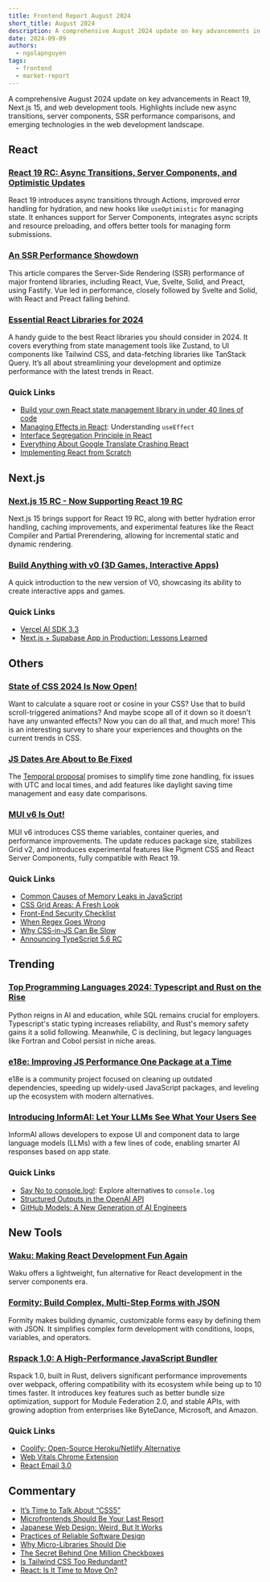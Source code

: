 ```yaml
---
title: Frontend Report August 2024
short_title: August 2024
description: A comprehensive August 2024 update on key advancements in React 19, Next.js 15, and web development tools. Highlights include new async transitions, server components, SSR performance comparisons, and emerging technologies in the web development landscape
date: 2024-09-09
authors:
  - ngolapnguyen
tags:
  - frontend
  - market-report
---
```


A comprehensive August 2024 update on key advancements in React 19, Next.js 15, and web development tools. Highlights include new async transitions, server components, SSR performance comparisons, and emerging technologies in the web development landscape.

## React

### [React 19 RC: Async Transitions, Server Components, and Optimistic Updates](https://react.dev/blog/2024/04/25/react-19#whats-new-in-react-19)

React 19 introduces async transitions through Actions, improved error handling for hydration, and new hooks like `useOptimistic` for managing state. It enhances support for Server Components, integrates async scripts and resource preloading, and offers better tools for managing form submissions.

### [An SSR Performance Showdown](https://blog.platformatic.dev/ssr-performance-showdown)

This article compares the Server-Side Rendering (SSR) performance of major frontend libraries, including React, Vue, Svelte, Solid, and Preact, using Fastify. Vue led in performance, closely followed by Svelte and Solid, with React and Preact falling behind.

### [Essential React Libraries for 2024](https://www.robinwieruch.de/react-libraries/)

A handy guide to the best React libraries you should consider in 2024. It covers everything from state management tools like Zustand, to UI components like Tailwind CSS, and data-fetching libraries like TanStack Query. It’s all about streamlining your development and optimize performance with the latest trends in React.

### Quick Links

- [Build your own React state management library in under 40 lines of code](https://paripsky.github.io/blog/build-your-own-react-state-management/)
- [Managing Effects in React](https://ui.dev/c/react/effects): Understanding `useEffect`
- [Interface Segregation Principle in React](https://alexkondov.com/interface-segregation-principle-in-react/)
- [Everything About Google Translate Crashing React](https://martijnhols.nl/gists/everything-about-google-translate-crashing-react)
- [Implementing React from Scratch](https://www.rob.directory/blog/react-from-scratch)

## Next.js

### [Next.js 15 RC - Now Supporting React 19 RC](https://www.syncfusion.com/blogs/post/whats-new-in-next-js-15-rc/amp)

Next.js 15 brings support for React 19 RC, along with better hydration error handling, caching improvements, and experimental features like the React Compiler and Partial Prerendering, allowing for incremental static and dynamic rendering.

### [Build Anything with v0 (3D Games, Interactive Apps)](https://www.youtube.com/watch?v=zA-eCGFBXjM)

A quick introduction to the new version of V0, showcasing its ability to create interactive apps and games.

### Quick Links

- [Vercel AI SDK 3.3](https://vercel.com/blog/vercel-ai-sdk-3-3)
- [Next.js + Supabase App in Production: Lessons Learned](https://catjam.fi/articles/next-supabase-what-do-differently)

## Others

### [State of CSS 2024 Is Now Open!](https://survey.devographics.com/en-US/survey/state-of-css/2024)

Want to calculate a square root or cosine in your CSS? Use that to build scroll-triggered animations? And maybe scope all of it down so it doesn't have any unwanted effects? Now you can do all that, and much more! This is an interesting survey to share your experiences and thoughts on the current trends in CSS.

### [JS Dates Are About to Be Fixed](https://docs.timetime.in/blog/js-dates-finally-fixed)

The [Temporal proposal](https://github.com/tc39/proposal-temporal) promises to simplify time zone handling, fix issues with UTC and local times, and add features like daylight saving time management and easy date comparisons.

### [MUI v6 Is Out!](https://mui.com/blog/material-ui-v6-is-out/)

MUI v6 introduces CSS theme variables, container queries, and performance improvements. The update reduces package size, stabilizes Grid v2, and introduces experimental features like Pigment CSS and React Server Components, fully compatible with React 19.

### Quick Links

- [Common Causes of Memory Leaks in JavaScript](https://www.trevorlasn.com/blog/common-causes-of-memory-leaks-in-javascript)
- [CSS Grid Areas: A Fresh Look](https://ishadeed.com/article/css-grid-area/)
- [Front-End Security Checklist](https://www.trevorlasn.com/blog/frontend-security-checklist)
- [When Regex Goes Wrong](https://www.trevorlasn.com/blog/when-regex-goes-wrong)
- [Why CSS-in-JS Can Be Slow](https://playfulprogramming.com/posts/why-is-css-in-js-slow)
- [Announcing TypeScript 5.6 RC](https://devblogs.microsoft.com/typescript/announcing-typescript-5-6-rc/)

## Trending

### [Top Programming Languages 2024: Typescript and Rust on the Rise](https://spectrum.ieee.org/top-programming-languages-2024)

Python reigns in AI and education, while SQL remains crucial for employers. Typescript's static typing increases reliability, and Rust's memory safety gains it a solid following. Meanwhile, C is declining, but legacy languages like Fortran and Cobol persist in niche areas.

### [e18e: Improving JS Performance One Package at a Time](https://e18e.dev/?ck_subscriber_id=2328911063)

e18e is a community project focused on cleaning up outdated dependencies, speeding up widely-used JavaScript packages, and leveling up the ecosystem with modern alternatives.

### [Introducing InformAI: Let Your LLMs See What Your Users See](https://edspencer.net/2024/8/26/introducing-inform-ai)

InformAI allows developers to expose UI and component data to large language models (LLMs) with a few lines of code, enabling smarter AI responses based on app state.

### Quick Links

- [Say No to console.log!](https://dev.to/alishgiri/say-no-to-consolelog-556n): Explore alternatives to `console.log`
- [Structured Outputs in the OpenAI API](https://openai.com/index/introducing-structured-outputs-in-the-api/)
- [GitHub Models: A New Generation of AI Engineers](https://github.blog/news-insights/product-news/introducing-github-models/)

## New Tools

### [Waku: Making React Development Fun Again](https://waku.gg/)

Waku offers a lightweight, fun alternative for React development in the server components era.

### [Formity: Build Complex, Multi-Step Forms with JSON](https://www.formity.app/)

Formity makes building dynamic, customizable forms easy by defining them with JSON. It simplifies complex form development with conditions, loops, variables, and operators.

### [Rspack 1.0: A High-Performance JavaScript Bundler](https://rspack.dev/blog/announcing-1-0)

Rspack 1.0, built in Rust, delivers significant performance improvements over webpack, offering compatibility with its ecosystem while being up to 10 times faster. It introduces key features such as better bundle size optimization, support for Module Federation 2.0, and stable APIs, with growing adoption from enterprises like ByteDance, Microsoft, and Amazon.

### Quick Links

- [Coolify: Open-Source Heroku/Netlify Alternative](https://coolify.io/)
- [Web Vitals Chrome Extension](https://chromewebstore.google.com/detail/web-vitals/ahfhijdlegdabablpippeagghigmibma)
- [React Email 3.0](https://resend.com/blog/react-email-3)

## Commentary

- [It’s Time to Talk About “CSS5”](https://www.smashingmagazine.com/2024/08/time-to-talk-about-css5/)
- [Microfrontends Should Be Your Last Resort](https://www.breck-mckye.com/blog/2023/05/Microfrontends-should-be-your-last-resort)
- [Japanese Web Design: Weird, But It Works](https://www.youtube.com/watch?v=vi8pyS076a8)
- [Practices of Reliable Software Design](https://two-wrongs.com/practices-of-reliable-software-design)
- [Why Micro-Libraries Should Die](https://bvisness.me/microlibraries)
- [The Secret Behind One Million Checkboxes](https://eieio.games/essays/the-secret-in-one-million-checkboxes)
- [Is Tailwind CSS Too Redundant?](https://www.reddit.com/r/webdev/comments/1f2abca/anyone_else_find_tailwind_css_a_bit_too_redundant/)
- [React: Is It Time to Move On?](https://www.youtube.com/watch?v=0tvfC9r9lcw)

